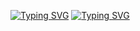 [![Typing SVG](https://readme-typing-svg.demolab.com?font=&weight=900&pause=1000&color=6E529E&center=true&random=true&width=435&lines=Hi!;Welcome+to+my+profile)](https://git.io/typing-svg)
[![Typing SVG](https://readme-typing-svg.demolab.com?font=&weight=900&pause=1000&color=6E529E&center=true&random=true&width=435&lines=I+am+Aditya+Vasipalli)](https://git.io/typing-svg)
<!--
**Aditya-Vasipalli/Aditya-Vasipalli** is a ✨ _special_ ✨ repository because its `README.md` (this file) appears on your GitHub profile.

Here are some ideas to get you started:

- 🔭 I’m currently working on ...
- 🌱 I’m currently learning ...
- 👯 I’m looking to collaborate on ...
- 🤔 I’m looking for help with ...
- 💬 Ask me about ...
- 📫 How to reach me: ...
- 😄 Pronouns: ...
- ⚡ Fun fact: ...
-->
